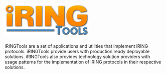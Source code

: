 ![iRINGTools](images/logo.png)
==========

iRINGTools are a set of applications and utilities that implement iRING protocols. iRINGTools provide users with production ready deployable solutions. iRINGTools also provides technology solution providers with usage patterns for the implementation of iRING protocols in their respective solutions.